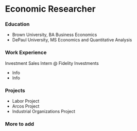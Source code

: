 # Economic Researcher

### Education
- Brown University, BA Business Economics
- DePaul University, MS Economics and Quantitative Analysis

### Work Experience
Investment Sales Intern @ Fidelity Investments
- Info
- Info

### Projects
- Labor Project
- Arcos Project
- Industrial Organizations Project

### More to add
